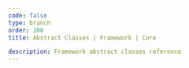 ```yaml
---
code: false
type: branch
order: 200
title: Abstract Classes | Framework | Core

description: Framework abstract classes reference
---
```


<RedirectToFirstChild />
